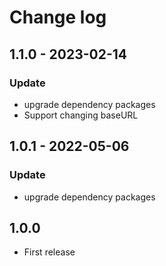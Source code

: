 # Change log

## 1.1.0 - 2023-02-14

### Update
- upgrade dependency packages
- Support changing baseURL

## 1.0.1 - 2022-05-06

### Update
- upgrade dependency packages

## 1.0.0 
- First release